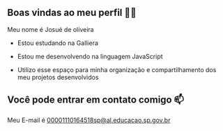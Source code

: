 ## Boas vindas ao meu perfil 💙💙

Meu nome é Josué de oliveira

- Estou estudando na Galliera

- Estou me desenvolvendo na linguagem JavaScript

- Utilizo esse espaço para minha organização e compartilhamento dos meu projetos desenvolvidos

## Você pode entrar em contato comigo 📫

Meu E-mail é 00001110164518sp@al.educacao.sp.gov.br
